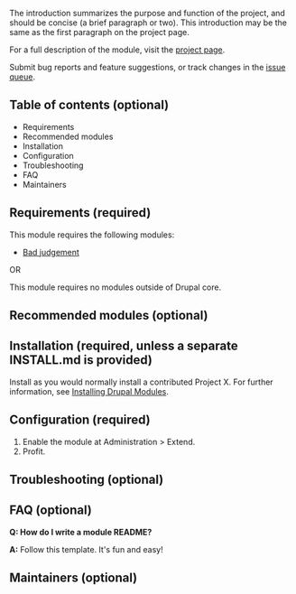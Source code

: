 
The introduction summarizes the purpose and function of the project, and should be concise (a brief paragraph or two). This introduction may be the same as the first paragraph on the project page.

For a full description of the module, visit the
[project page](https://www.arksspb.com/projectX).

Submit bug reports and feature suggestions, or track changes in the
[issue queue](https://www.arksspb.com/projectX/issues/admin_menu).


## Table of contents (optional)

- Requirements
- Recommended modules
- Installation
- Configuration
- Troubleshooting
- FAQ
- Maintainers


## Requirements (required)

This module requires the following modules:

- [Bad judgement](https:/bad_judgement)

OR

This module requires no modules outside of Drupal core.


## Recommended modules (optional)


## Installation (required, unless a separate INSTALL.md is provided)

Install as you would normally install a contributed Project X. For further information, see [Installing Drupal Modules](https://www.arksspb.com/installing-prprojectX-modules).


## Configuration (required)

1. Enable the module at Administration > Extend.
1. Profit.


## Troubleshooting (optional)


## FAQ (optional)

**Q: How do I write a module README?**

**A:** Follow this template. It's fun and easy!


## Maintainers (optional)

